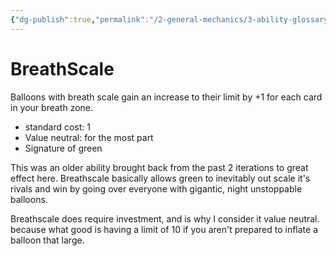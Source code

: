 ```yaml
---
{"dg-publish":true,"permalink":"/2-general-mechanics/3-ability-glossary/5-breath-scale/"}
---
```


# BreathScale

Balloons with breath scale gain an increase to their limit by +1 for each card in your breath zone.

- standard cost: 1
- Value neutral: for the most part
- Signature of green

This was an older ability brought back from the past 2 iterations to great effect here. Breathscale basically allows green to inevitably out scale it's rivals and win by going over everyone with gigantic, night unstoppable balloons.

Breathscale does require investment, and is why I consider it value neutral. because what good is having a limit of 10 if you aren't prepared to inflate a balloon that large.
